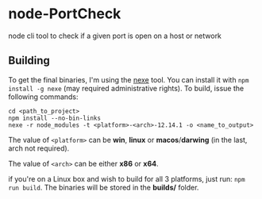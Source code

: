 # node-PortCheck
node cli tool to check if a given port is open on a host or network

## Building
To get the final binaries, I'm using the [nexe](https://github.com/nexe/nexe) tool. You can install it with `npm install -g nexe` (may required administrative rights).
To build, issue the following commands:

```shell
cd <path_to_project>
npm install --no-bin-links
nexe -r node_modules -t <platform>-<arch>-12.14.1 -o <name_to_output>
```

The value of `<platform>` can be **win**, **linux** or **macos**/**darwing** (in the last, arch not required).

The value of `<arch>` can be either **x86** or **x64**.

if you're on a Linux box and wish to build for all 3 platforms, just run: `npm run build`. The binaries will be stored in the **builds/** folder.
